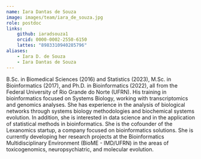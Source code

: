 ```yaml
---
name: Iara Dantas de Souza
image: images/team/iara_de_souza.jpg
role: postdoc
links:
    github: iaradsouza1
    orcid: 0000-0002-2550-6150
    lattes: "8983310940285796"
aliases:
    - Iara D. de Souza
    - Iara Dantas de Souza
---
```


B.Sc. in Biomedical Sciences (2016) and Statistics (2023), M.Sc. in Bioinformatics (2017), and Ph.D. in Bioinformatics (2022), all from the Federal University of Rio Grande do Norte (UFRN). His training in bioinformatics focused on Systems Biology, working with transcriptomics and genomics analyses. She has experience in the analysis of biological networks through systems biology methodologies and biochemical systems evolution. In addition, she is interested in data science and in the application of statistical methods in bioinformatics. She is the cofounder of the Lexanomics startup, a company focused on bioinformatics solutions. She is currently developing her research projects at the Bioinformatics Multidisciplinary Environment (BioME - IMD/UFRN) in the areas of toxicogenomics, neuropsychiatric, and molecular evolution.
